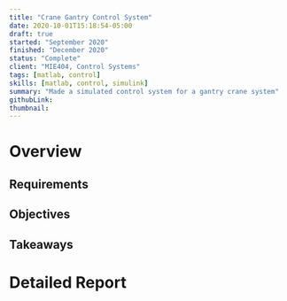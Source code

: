 ```yaml
---
title: "Crane Gantry Control System"
date: 2020-10-01T15:18:54-05:00
draft: true
started: "September 2020"
finished: "December 2020"
status: "Complete"
client: "MIE404, Control Systems"
tags: [matlab, control]
skills: [matlab, control, simulink]
summary: "Made a simulated control system for a gantry crane system"
githubLink:
thumbnail:
---
```


# Overview

## Requirements

## Objectives

## Takeaways

# Detailed Report


